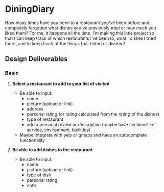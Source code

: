 # DiningDiary
How many times have you been to a restaurant you've been before and completely forgotten what dishes you've previously tried or how much you liked them? For me, it happens all the time. I'm making this little project so that I can keep track of which restaurants I've been to, what I dishes I tried there, and to keep track of the things that I liked or disliked!


## Design Deliverables
### Basic
  1. __Select a restaurant to add to your list of visited__
      * Be able to input:
        * name
        * picture (upload or link)
        * address
        * personal rating (or rating calculated from the rating of the dishes) 
        * type of restaurant 
        * add a personal review or description (maybe have sections? i.e. service, environment, facilities)
      * Maybe integrate with yelp or gmaps and have an autocomplete functionality
      
  2. __Be able to add dishes to the restaurant__
      * Be able to input:
        * name
        * picture (upload or link)
        * type of dish
        * personal rating
        * note
    
